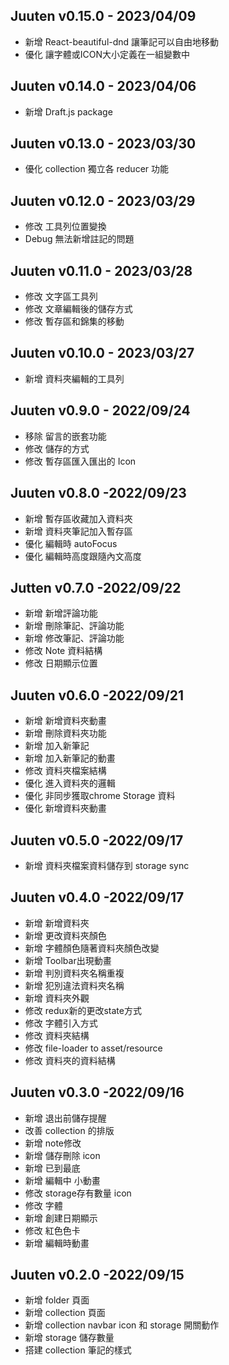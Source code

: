 ## Juuten v0.15.0 - 2023/04/09
- 新增 React-beautiful-dnd 讓筆記可以自由地移動
- 優化 讓字體或ICON大小定義在一組變數中

## Juuten v0.14.0 - 2023/04/06
- 新增 Draft.js package

## Juuten v0.13.0 - 2023/03/30
- 優化 collection 獨立各 reducer 功能 

## Juuten v0.12.0 - 2023/03/29
- 修改 工具列位置變換
- Debug 無法新增註記的問題

## Juuten v0.11.0 - 2023/03/28
- 修改 文字區工具列
- 修改 文章編輯後的儲存方式
- 修改 暫存區和錦集的移動

## Juuten v0.10.0 - 2023/03/27
- 新增 資料夾編輯的工具列

## Juuten v0.9.0 - 2022/09/24
- 移除 留言的嵌套功能
- 修改 儲存的方式
- 修改 暫存區匯入匯出的 Icon

## Juuten v0.8.0 -2022/09/23
- 新增 暫存區收藏加入資料夾
- 新增 資料夾筆記加入暫存區
- 優化 編輯時 autoFocus
- 優化 編輯時高度跟隨內文高度

## Jutten v0.7.0 -2022/09/22
- 新增 新增評論功能
- 新增 刪除筆記、評論功能
- 新增 修改筆記、評論功能
- 修改 Note 資料結構
- 修改 日期顯示位置

## Juuten v0.6.0 -2022/09/21
- 新增 新增資料夾動畫
- 新增 刪除資料夾功能
- 新增 加入新筆記
- 新增 加入新筆記的動畫
- 修改 資料夾檔案結構
- 優化 進入資料夾的邏輯
- 優化 非同步獲取chrome Storage 資料
- 優化 新增資料夾動畫

## Juuten v0.5.0 -2022/09/17 
- 新增 資料夾檔案資料儲存到 storage sync

## Juuten v0.4.0 -2022/09/17
- 新增 新增資料夾
- 新增 更改資料夾顏色
- 新增 字體顏色隨著資料夾顏色改變
- 新增 Toolbar出現動畫
- 新增 判別資料夾名稱重複
- 新增 犯別違法資料夾名稱
- 新增 資料夾外觀
- 修改 redux新的更改state方式
- 修改 字體引入方式
- 修改 資料夾結構
- 修改 file-loader to asset/resource
- 修改 資料夾的資料結構

## Juuten v0.3.0 -2022/09/16
- 新增 退出前儲存提醒
- 改善 collection 的排版
- 新增 note修改 
- 新增 儲存刪除 icon
- 新增 已到最底
- 新增 編輯中 小動畫
- 修改 storage存有數量 icon
- 修改 字體
- 新增 創建日期顯示
- 修改 紅色色卡
- 新增 編輯時動畫

## Juuten v0.2.0 -2022/09/15
- 新增 folder 頁面
- 新增 collection 頁面
- 新增 collection navbar icon 和 storage 開關動作
- 新增 storage 儲存數量
- 搭建 collection 筆記的樣式